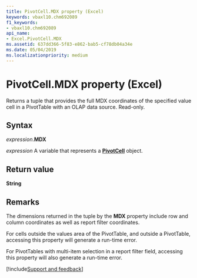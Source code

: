 ```yaml
---
title: PivotCell.MDX property (Excel)
keywords: vbaxl10.chm692089
f1_keywords:
- vbaxl10.chm692089
api_name:
- Excel.PivotCell.MDX
ms.assetid: 637dd366-5f83-e862-bab5-cf78db04a34e
ms.date: 05/04/2019
ms.localizationpriority: medium
---
```



# PivotCell.MDX property (Excel)

Returns a tuple that provides the full MDX coordinates of the specified value cell in a PivotTable with an OLAP data source. Read-only.


## Syntax

_expression_.**MDX**

_expression_ A variable that represents a **[PivotCell](Excel.PivotCell.md)** object.


## Return value

**String**


## Remarks

The dimensions returned in the tuple by the **MDX** property include row and column coordinates as well as report filter coordinates. 

For cells outside the values area of the PivotTable, and outside a PivotTable, accessing this property will generate a run-time error. 

For PivotTables with multi-item selection in a report filter field, accessing this property will also generate a run-time error.




[!include[Support and feedback](~/includes/feedback-boilerplate.md)]